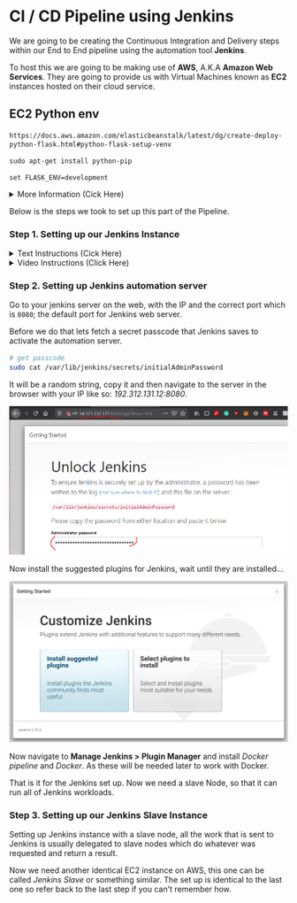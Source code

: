 # CI / CD Pipeline using Jenkins

We are going to be creating the Continuous Integration and Delivery steps within our End to End pipeline using the automation tool **Jenkins**.

To host this we are going to be making use of **AWS**, A.K.A **Amazon Web Services**. They are going to provide us with Virtual Machines known as **EC2** instances hosted on their cloud service.
## EC2 Python env
```
https://docs.aws.amazon.com/elasticbeanstalk/latest/dg/create-deploy-python-flask.html#python-flask-setup-venv
```

```
sudo apt-get install python-pip
```
```
set FLASK_ENV=development
```

<details>
<summary>More Information (Cick Here)</summary>
<p>

### Further Information on Key Words

1. _**What is Jenkins?**_ - Jenkins is an automation server commonly used to support building, deploying and automating any project pipeline. It is open source, meaning there are thousands of amazing plugins.
2. _**What is AWS**_ - Amazon Web Services is an on-demand cloud platform that provides services to companies requiring database storage, content delivery, or other functionality.
3. _**What is a EC2**_ - A Service on AWS it stands for _Amazon Elastic Compute Cloud_ is a web service that provides secure, resizable compute capacity in the cloud. Designed to make web-scaling easier and allows access to VMs on Amazons computing environment.
4. _**VPC**_ - A Virtual private cloud on AWS creates a virtual network to launch resources into; such as a EC2. This virtual network closely resembles a traditional network that you'd operate in your own data center, with the benefits of using the scalable infrastructure of AWS. 

</p>
</details>

Below is the steps we took to set up this part of the Pipeline.

### Step 1. Setting up our Jenkins Instance

<details>
<summary>Text Instructions (Cick Here)</summary>
<p>

Go to Amazon Web Services Console and navigate to the EC2 Service, from there select **Create Service**.

Then Choose the **Ubuntu 16.04 LTS (HVM)** on **64-bit(x86)**.

![Image_of_step1_creating_EM2](img/Step_1_EM2_Setup.PNG)

Now Choose the **t2.micro** type, this is big enough as we are only running small jobs on our server.

![Image_of_step2_creating_EM2](img/Step_2_EM2_Setup.PNG)

Configure the instance so it is attached to a VPC, Subnet and Auto-assign public IP. Make sure you attach it to your own VPC if you have one.

![Image_of_step3_creating_EM2](img/Step_3_EM2_Setup.PNG)

For storage, leave it as it is as this is enough for our server. If it was bigger 8GB may not be enough.

![Image_of_step4_creating_EM2](img/Step_4_EM2_Setup.PNG)

Now give the Instance a memorable and meaningful name as this is what it will appear as in the instances dropdown.

![Image_of_step5_creating_EM2](img/Step_5_EM2_Setup.PNG)

For the Security Group, you need to create a set of necessary inbound and outbound rules. These will allow access into our server with specific access rights. I already had a pre-made security group so I used that but you can go ahead and create your own.

The Security group rules should look like so:

**Inbound Rules**

| **Type**   | **Protocol** | **Port range** | **Source**      | **Description**                  |
|------------|--------------|----------------|-----------------|----------------------------------|
| HTTP       | TCP          | 80             | 0.0.0.0/0       | HTTP Access                      |
| HTTP       | TCP          | 80             | ::/0            | HTTP Access                      |
| Custom TCP | TCP          | 8080           | 0.0.0.0/0       | Jenkins Default Port             |
| Custom TCP | TCP          | 8080           | ::/0            | Jenkins Default Port             |
| SSH        | TCP          | 22             | <your_ipv4>/32  | SSH From your IP                 |
| SSH        | TCP          | 22             | <slave_ipv4>/32 | SSH From Slave Node              |
| SMTP        | TCP          | 25             | 0.0.0.0/0 | Allow Emails to be sent on SMTP Port               |
| SMTP        | TCP          | 25             | ::/0 | Allow Emails to be sent on SMTP Port              |
| Custom TCP | TCP          | 3000           | 0.0.0.0/0       | NodeJS default Port              |
| Custom TCP | TCP          | 3000           | ::/0            | NodeJS default Port              |
| HTTPS      | TCP          | 443            | 0.0.0.0/0       | HTTPS Access                     |
| HTTPS      | TCP          | 443            | ::/0            | HTTPS Access                     |
| Custom TCP | TCP          | 9007           | 0.0.0.0/0       | Allow Slave access  on this Port |
| Custom TCP | TCP          | 9007           | ::/0            | Allow Slave access on this Port  |

**Outbound Rules**

| **Type**    | **Protocol** | **Port range** | **Source** | **Description**       |
|-------------|--------------|----------------|------------|-----------------------|
| All traffic | All          | All            | 0.0.0.0/0  | Allow All Traffic Out |

_This is me selecting an existing Security Group_.

![Image_of_step6_creating_EM2](img/Step_6_EM2_Setup.PNG)

Now launch the instance, and choose a key that will be used to SSH into the instance later on to set it up. In this case I chose the DevOpsStudentKey

![Image_of_step7_creating_EM2](img/Step_7_EM2_Setup.PNG)

Now we should be able to view our instance in the main menu, we can also get the IP if we click it and copy the public IPv4 address. Copy this address for now as we will need it in the next step.

![Image_of_step8_creating_EM2](img/Step_8_EM2_Setup.PNG)

Now go into a unix-based terminal on your system, in my case the GitBash Terminal. and write the following command. Make sure you have the corresponding key you set in the `.ssh` folder.

```bash
# SSH into the Jenkins instance using SSH
ssh -i ~/.ssh/DevOpsStudentKey ubuntu@<ipv4_of_EM2>
```

Once you are inside we need to install Jenkins and start it on our instance. Instance is by default running on port `8080`.

```bash
# Install Java Development Kit (JDK)
sudo apt update -y
sudo apt install openjdk-8-jdk

# Install Jenkins
wget -q -O - https://pkg.jenkins.io/debian/jenkins-ci.org.key | sudo apt-key add -

echo "deb https://pkg.jenkins.io/debian-stable binary/" | sudo tee /etc/apt/sources.list.d/jenkins.list

# Update Machine
sudo apt-get update -y
sudo apt-get install jenkins
sudo systemctl start jenkins
sudo systemctl status jenkins
```

This should then display a success message like the one below, if the server has been successfully installed.

![Image_of_step9_creating_EM2](img/Step_9_EM2_Setup.PNG)

Lastly, we need to add a docker socket into our Jenkins server. this is to ensure it will be compatiable with docker.

These are the following commands to create a user called docker with access to a socket, allowing connection out and in.

```bash
# Add a new user docker to the sudo group
sudo groupadd docker
sudo usermod -aG docker ${USER}
su -s ${USER}
sudo systemctl restart docker
sudo chmod 666 /var/run/docker.sock
```

We are going to set up the Jenkins Server in our browser in the next step...

</p>
</details>

<details>
<summary>Video Instructions (Click Here)</summary>
<p>

**This is a Gif of the Steps to take**, it less descriptive than the text but is here for extra help of what steps you need to take.

### Video 1 - Setting up Jenkins EC2 on AWS

![Gif1_Settingup_jenkins_onAWS](img/GifOfEM2ONAWS.gif)

### Video 2 - Setting up Jenkins Automation Server

![Gif2_Settingup_Jenkins_insideEM2](img/GifOfINSTALLONJENKINS.gif)

commands run in this video 
```bash
sudo apt update -y
sudo apt install openjdk-8-jdk
wget -q -O - https://pkg.jenkins.io/debian/jenkins-ci.org.key | sudo apt-key add -
echo "deb https://pkg.jenkins.io/debian-stable binary/" | sudo tee /etc/apt/sources.list.d/jenkins.list
sudo apt-get update -y
sudo apt-get install jenkins
sudo systemctl start jenkins
sudo systemctl status jenkins
```

</p>
</details>

### Step 2. Setting up Jenkins automation server

Go to your jenkins server on the web, with the IP and the correct port which is `8080`; the default port for Jenkins web server.

Before we do that lets fetch a secret passcode that Jenkins saves to activate the automation server. 

```bash
# get passcode
sudo cat /var/lib/jenkins/secrets/initialAdminPassword
```

It will be a random string, copy it and then navigate to the server in the browser with your IP like so: _192.312.131.12:8080_.

![Step1_Of_Jenkins](img/Step_1_Jenkins_Setup.PNG)

Now install the suggested plugins for Jenkins, wait until they are installed...

![Step2_Of_Jenkins](img/Step_2_Jenkins_Setup.PNG)

Now navigate to **Manage Jenkins > Plugin Manager** and install _Docker pipeline_ and _Docker_. As these will be needed later to work with Docker.

That is it for the Jenkins set up. Now we need a slave Node, so that it can run all of Jenkins workloads.

### Step 3. Setting up our Jenkins Slave Instance

Setting up Jenkins instance with a slave node, all the work that is sent to Jenkins is usually delegated to slave nodes which do whatever was requested and return a result.

Now we need another identical EC2 instance on AWS, this one can be called _Jenkins Slave_ or something similar. The set up is identical to the last one so refer back to the last step if you can't remember how.
